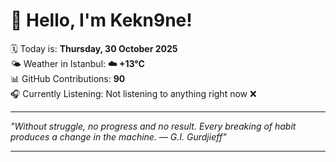 # 👋 Hello, I'm Kekn9ne!

🗓️ Today is: **Thursday, 30 October 2025**  
🌤️ Weather in Istanbul: **☁️   +13°C**  
📊 GitHub Contributions: **90**  
🎧 Currently Listening: Not listening to anything right now ❌

---

_"Without struggle, no progress and no result. Every breaking of habit produces a change in the machine. — *G.I. Gurdjieff*"_

---
